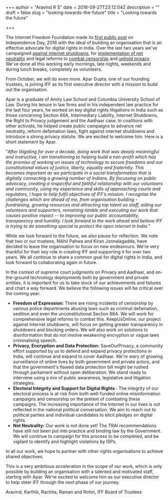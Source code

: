 +++
author = "Aravind R S"
date = 2018-09-27T23:12:04Z
description = ""
draft = false
slug = "looking-towards-the-future"
title = "Looking towards the future"

+++


The Internet Freedom Foundation made its [first public post](https://internetfreedom.in/hello-world/) on Independence Day, 2016 with the ideal of building an organisation that is an effective advocate for digital rights in India. Over the last two years we've campaigned [against internet shutdowns](https://keepusonline.in), for [implementation of net neutrality](https://internetfreedom.in/complete-net-neutrality-in-india-one-step-closer-to-the-finish-line/) and legal reforms to [combat censorship](https://internetfreedom.in/iff-supports-speechbill-in/) and [uphold privacy](https://saveourprivacy.in/). We've done all this working early mornings, late nights, weekends and during lunch breaks, completely as volunteers.

From October, we will do even more. Apar Gupta, one of our founding trustees, is joining IFF as its first executive director with a mission to build out the organisation.

Apar is a graduate of Amity Law School and Columbia University School of Law. During his tenure in law firms and in his independent law practice for the last four years, he worked on key digital rights litigations in India such as those concerning Section 66A, Intermediary Liability, Internet Shutdowns, the Right to Privacy judgement and the Aadhaar case. In coalitions with other activists, he helped create public campaigns to advance net neutrality, reform defamation laws, fight against internet shutdowns and introduce a strong privacy statute. We are excited to welcome him. Here is a short statement by Apar.

“_After litigating for over a decade, doing work that was deeply meaningful and instructive, I am transitioning to helping build a non-profit which has the promise of working on issues of technology to secure freedoms and our constitutional values of justice, liberty, equality and fraternity. This becomes important as we participate in a social transformation that is digitally connecting a growing number of Indians. By focussing on public advocacy, creating a respectful and faithful relationship with our volunteers and community, using my experience and skills of approaching courts and regulators, I hope to help fulfil objectives of IFF’s mission. I recognise the challenges which are ahead of me, from organisation building - fundraising, growing resources and attracting top talent as staff, aiding our volunteers and supporters, remaining nimble and executing our work that causes positive impact -- to improving our public accountability, transparency and humility. I look forward to the work ahead and believe IFF is trying to do something special to protect the open internet in India.”_

While we look forward to the future, we also pause for reflection. We note that two or our trustees, Nikhil Pahwa and Kiran Jonnalagadda, have decided to leave the organisation to focus on new endeavours. We're very thankful for their key role in creating IFF and supporting it for over two years. We all continue to share a common goal for digital rights in India, and look forward to collaborating again in future.

In the context of supreme court judgments on Privacy and Aadhaar, and on-the-ground technology deployments both by government and private entities, it is important for us to take stock of our achievements and failures and chart a way forward. We believe the following issues will be critical over the coming year:

* **Freedom of Expression:** There are rising incidents of censorship by various police departments abusing laws such as criminal defamation, sedition and even the unconstitutional Section 66A. We will work for comprehensive legal reforms to combat this. KeepUsOnline, our project against Internet shutdowns, will focus on getting greater transparency in shutdowns and blocking orders. We will also work on solutions to disinformation that do not involve weakening encryption or vague laws criminalising speech.
* **Privacy, Encryption and Data Protection:** SaveOurPrivacy, a community effort supported by us to defend and expand privacy protections in India, will continue and expand to cover Aadhaar. We're wary of growing surveillance of online lives by both government and private actors, and that the government's flawed data protection bill might be rushed through parliament without open deliberation. We stand ready to intervene using a mix of public awareness, legislative and litigation strategies.
* **Electoral Integrity and Support for Digital Rights :** The integrity of our electoral process is at risk from both well-funded online misinformation campaigns and censorship on the pretext of combating these campaigns. The increasing importance of the Internet in our lives is not reflected in the national political conversation. We aim to reach out to political parties and individual candidates to elicit pledges on digital rights.
* **Net Neutrality:** Our work is not done yet! The TRAI recommendations have still not been put into practice and binding law by the Government. We will continue to campaign for this process to be completed, and be vigilant to identify and highlight violations by ISPs.

In all our work, we hope to partner with other rights organisations to achieve shared objectives.

This is a very ambitious acceleration in the scope of our work, which is only possible by building an organisation with a talented and motivated staff, starting with Apar. We're excited to welcome him as our executive director to help steer IFF through the next phase of our journey.



Aravind, Karthik, Rachita, Raman and Rohin, IFF Board of Trustees







